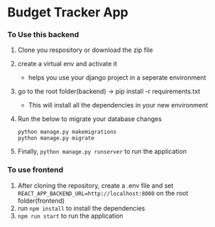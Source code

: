 # Budget Tracker App

### To Use this backend

1. Clone you respository or download the zip file

2. create a virtual env and activate it

    - helps you use your django project in a seperate environment

3. go to the root folder(backend) -> pip install -r requirements.txt

    - This will install all the dependencies in your new environment

4. Run the below to migrate your database changes

    ```
    python manage.py makemigrations
    python manage.py migrate
    ```

5. Finally, `python manage.py runserver` to run the application

### To use frontend

1. After cloning the repository, create a .env file and set `REACT_APP_BACKEND_URL=http://localhost:8000` on the root folder(frontend)
2. run `npm install` to install the dependencies
3. `npm run start` to run the application
